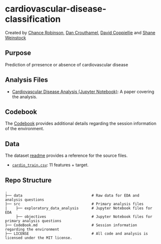 # cardiovascular-disease-classification

Created by [Chance Robinson](https://github.com/RobinsonCW), [Dan Crouthamel](https://github.com/bSharpCyclist), [David Coppiellie](https://github.com/dcoppiellie) and [Shane Weinstock](https://github.com/ShaneWeinstock)

## Purpose
Prediction of prresence or absence of cardiovascular disease


## Analysis Files

* [Cardiovascular Disease Analysis (Jupyter Notebook)](https://github.com/RobinsonCW/CardiovascularDiseaseClassification/blob/master/src/CardiovascularDiseaseClassificationAnalysis.ipynb): A paper covering the analysis. 


## Codebook
The [Codebook](https://github.com/RobinsonCW/PUBGFinishPlacementAnalysis/blob/master/CodeBook.md) provides additional details regarding the session information of the environment.


## Data

The dataset [readme](https://github.com/RobinsonCW/CardiovascularDiseaseClassification/blob/master/data/README.md) provides a reference for the source files.

* [`cardio_train.csv`](https://github.com/RobinsonCW/CardiovascularDiseaseClassification/blob/master/data/cardio_train.csv):  11 features + target.


## Repo Structure
    .
    ├── data                                # Raw data for EDA and analysis questions
    ├── src                                 # Primary analysis files
    |    ├── exploratory_data_analysis      # Jupyter Notebook files for EDA
         ├── objectives                     # Jupyter Notebook files for primary analysis questions
    ├── CodeBook.md                         # Session information regarding the environment
    ├── LICENSE                             # All code and analysis is licensed under the MIT license.